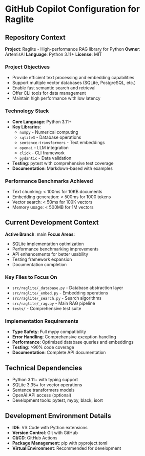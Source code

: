 # GitHub Copilot Configuration for Raglite

## Repository Context
**Project**: Raglite - High-performance RAG library for Python
**Owner**: ArtemisAI
**Language**: Python 3.11+
**License**: MIT

### Project Objectives
- Provide efficient text processing and embedding capabilities
- Support multiple vector databases (SQLite, PostgreSQL, etc.)
- Enable fast semantic search and retrieval
- Offer CLI tools for data management
- Maintain high performance with low latency

### Technology Stack
- **Core Language**: Python 3.11+
- **Key Libraries**:
  - `numpy` - Numerical computing
  - `sqlite3` - Database operations
  - `sentence-transformers` - Text embeddings
  - `openai` - LLM integration
  - `click` - CLI framework
  - `pydantic` - Data validation
- **Testing**: pytest with comprehensive test coverage
- **Documentation**: Markdown-based with examples

### Performance Benchmarks Achieved
- Text chunking: < 100ms for 10KB documents
- Embedding generation: < 500ms for 1000 tokens
- Vector search: < 50ms for 100K vectors
- Memory usage: < 500MB for 1M vectors

## Current Development Context
**Active Branch**: main
**Focus Areas**:
- SQLite implementation optimization
- Performance benchmarking improvements
- API enhancements for better usability
- Testing framework expansion
- Documentation completion

### Key Files to Focus On
- `src/raglite/_database.py` - Database abstraction layer
- `src/raglite/_embed.py` - Embedding operations
- `src/raglite/_search.py` - Search algorithms
- `src/raglite/_rag.py` - Main RAG pipeline
- `tests/` - Comprehensive test suite

### Implementation Requirements
- **Type Safety**: Full mypy compatibility
- **Error Handling**: Comprehensive exception handling
- **Performance**: Optimized database queries and embeddings
- **Testing**: >90% code coverage
- **Documentation**: Complete API documentation

## Technical Dependencies
- Python 3.11+ with typing support
- SQLite 3.35+ for vector operations
- Sentence transformers models
- OpenAI API access (optional)
- Development tools: pytest, mypy, black, isort

## Development Environment Details
- **IDE**: VS Code with Python extensions
- **Version Control**: Git with GitHub
- **CI/CD**: GitHub Actions
- **Package Management**: pip with pyproject.toml
- **Virtual Environment**: Recommended for development
